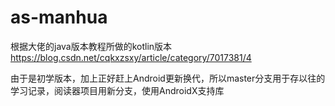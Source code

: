 # as-manhua
根据大佬的java版本教程所做的kotlin版本
https://blog.csdn.net/cqkxzsxy/article/category/7017381/4

由于是初学版本，加上正好赶上Android更新换代，所以master分支用于存以往的学习记录，阅读器项目用新分支，使用AndroidX支持库